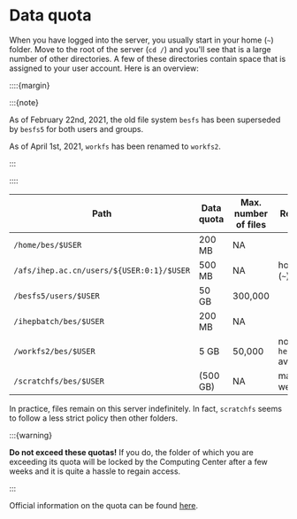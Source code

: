 # Data quota

When you have logged into the server, you usually start in your home (`~`) folder. Move
to the root of the server (`cd /`) and you'll see that is a large number of other
directories. A few of these directories contain space that is assigned to your user
account. Here is an overview:

::::{margin}

:::{note}

As of February 22nd, 2021, the old file system `besfs` has been superseded by `besfs5`
for both users and groups.

As of April 1st, 2021, `workfs` has been renamed to `workfs2`.

:::

::::

<!-- markdownlint-disable -->

| Path                                      | Data quota | Max. number of files | Remark                 |
| ----------------------------------------- | ---------- | -------------------- | ---------------------- |
| `/home/bes/$USER`                         | 200 MB     | NA                   |                        |
| `/afs/ihep.ac.cn/users/${USER:0:1}/$USER` | 500 MB     | NA                   | home (`~`)             |
| `/besfs5/users/$USER`                     | 50 GB      | 300,000              |                        |
| `/ihepbatch/bes/$USER`                    | 200 MB     | NA                   |                        |
| `/workfs2/bes/$USER`                      | 5 GB       | 50,000               | no `hep_sub` available |
| `/scratchfs/bes/$USER`                    | (500 GB)   | NA                   | max. 2 weeks           |

<!-- markdownlint-enable -->

In practice, files remain on this server indefinitely. In fact, `scratchfs` seems to
follow a less strict policy then other folders.

:::{warning}

**Do not exceed these quotas!** If you do, the folder of which you are exceeding its
quota will be locked by the Computing Center after a few weeks and it is quite a hassle
to regain access.

:::

Official information on the quota can be found
[here](http://afsapply.ihep.ac.cn/cchelp/en/experiments/BES/#712-storage).
